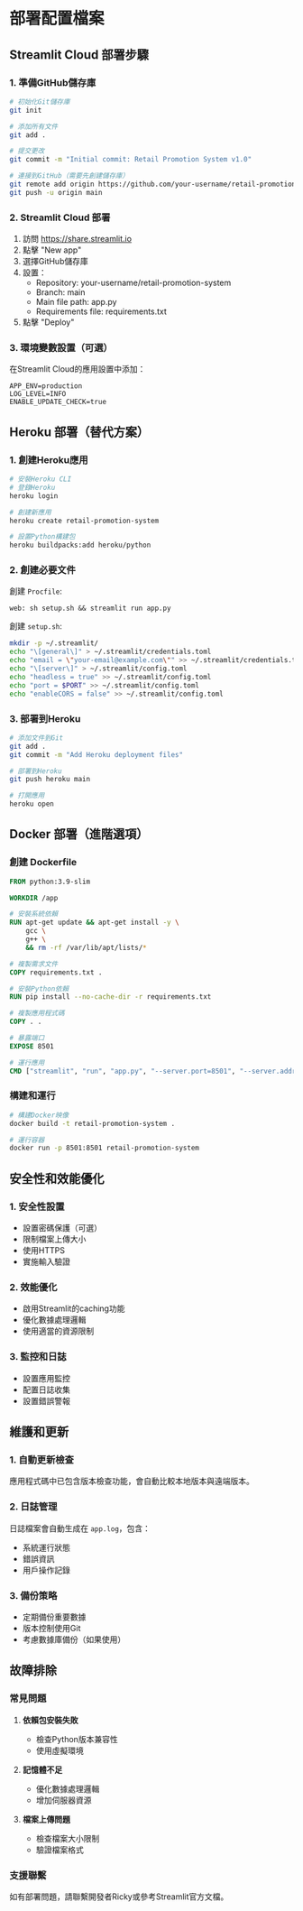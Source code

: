 # 部署配置檔案

## Streamlit Cloud 部署步驟

### 1. 準備GitHub儲存庫
```bash
# 初始化Git儲存庫
git init

# 添加所有文件
git add .

# 提交更改
git commit -m "Initial commit: Retail Promotion System v1.0"

# 連接到GitHub（需要先創建儲存庫）
git remote add origin https://github.com/your-username/retail-promotion-system.git
git push -u origin main
```

### 2. Streamlit Cloud 部署
1. 訪問 https://share.streamlit.io
2. 點擊 "New app"
3. 選擇GitHub儲存庫
4. 設置：
   - Repository: your-username/retail-promotion-system
   - Branch: main
   - Main file path: app.py
   - Requirements file: requirements.txt
5. 點擊 "Deploy"

### 3. 環境變數設置（可選）
在Streamlit Cloud的應用設置中添加：
```
APP_ENV=production
LOG_LEVEL=INFO
ENABLE_UPDATE_CHECK=true
```

## Heroku 部署（替代方案）

### 1. 創建Heroku應用
```bash
# 安裝Heroku CLI
# 登錄Heroku
heroku login

# 創建新應用
heroku create retail-promotion-system

# 設置Python構建包
heroku buildpacks:add heroku/python
```

### 2. 創建必要文件
創建 `Procfile`:
```
web: sh setup.sh && streamlit run app.py
```

創建 `setup.sh`:
```bash
mkdir -p ~/.streamlit/
echo "\[general\]" > ~/.streamlit/credentials.toml
echo "email = \"your-email@example.com\"" >> ~/.streamlit/credentials.toml
echo "\[server\]" > ~/.streamlit/config.toml
echo "headless = true" >> ~/.streamlit/config.toml
echo "port = $PORT" >> ~/.streamlit/config.toml
echo "enableCORS = false" >> ~/.streamlit/config.toml
```

### 3. 部署到Heroku
```bash
# 添加文件到Git
git add .
git commit -m "Add Heroku deployment files"

# 部署到Heroku
git push heroku main

# 打開應用
heroku open
```

## Docker 部署（進階選項）

### 創建 Dockerfile
```dockerfile
FROM python:3.9-slim

WORKDIR /app

# 安裝系統依賴
RUN apt-get update && apt-get install -y \
    gcc \
    g++ \
    && rm -rf /var/lib/apt/lists/*

# 複製需求文件
COPY requirements.txt .

# 安裝Python依賴
RUN pip install --no-cache-dir -r requirements.txt

# 複製應用程式碼
COPY . .

# 暴露端口
EXPOSE 8501

# 運行應用
CMD ["streamlit", "run", "app.py", "--server.port=8501", "--server.address=0.0.0.0"]
```

### 構建和運行
```bash
# 構建Docker映像
docker build -t retail-promotion-system .

# 運行容器
docker run -p 8501:8501 retail-promotion-system
```

## 安全性和效能優化

### 1. 安全性設置
- 設置密碼保護（可選）
- 限制檔案上傳大小
- 使用HTTPS
- 實施輸入驗證

### 2. 效能優化
- 啟用Streamlit的caching功能
- 優化數據處理邏輯
- 使用適當的資源限制

### 3. 監控和日誌
- 設置應用監控
- 配置日誌收集
- 設置錯誤警報

## 維護和更新

### 1. 自動更新檢查
應用程式碼中已包含版本檢查功能，會自動比較本地版本與遠端版本。

### 2. 日誌管理
日誌檔案會自動生成在 `app.log`，包含：
- 系統運行狀態
- 錯誤資訊
- 用戶操作記錄

### 3. 備份策略
- 定期備份重要數據
- 版本控制使用Git
- 考慮數據庫備份（如果使用）

## 故障排除

### 常見問題
1. **依賴包安裝失敗**
   - 檢查Python版本兼容性
   - 使用虛擬環境
   
2. **記憶體不足**
   - 優化數據處理邏輯
   - 增加伺服器資源
   
3. **檔案上傳問題**
   - 檢查檔案大小限制
   - 驗證檔案格式

### 支援聯繫
如有部署問題，請聯繫開發者Ricky或參考Streamlit官方文檔。